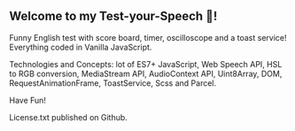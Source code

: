 ## Welcome to my Test-your-Speech 🙉!

Funny English test with score board, timer, oscilloscope and a toast service! Everything coded in Vanilla JavaScript.

Technologies and Concepts: lot of ES7+ JavaScript, Web Speech API, HSL to RGB conversion, MediaStream API, AudioContext API, Uint8Array, DOM, RequestAnimationFrame, ToastService, Scss and Parcel.

Have Fun!

License.txt published on Github.
